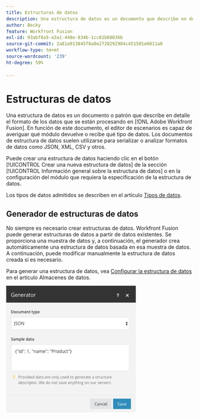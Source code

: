 ```yaml
---
title: Estructuras de datos
description: Una estructura de datos es un documento que describe en detalle el formato de los datos que se transfieren a Adobe Workfront Fusion. En función de este documento, el editor de escenarios es capaz de averiguar qué módulo devuelve o recibe qué tipo de datos. Los documentos de estructura de datos suelen utilizarse para serializar o analizar formatos de datos como JSON, XML, CSV y otros.
author: Becky
feature: Workfront Fusion
exl-id: 93abf8a5-a3a1-448e-834b-1cc81b88036b
source-git-commit: 2a81e013845f8a0e2720292984c451501e6011a0
workflow-type: tm+mt
source-wordcount: '239'
ht-degree: 59%

---
```


# Estructuras de datos

Una estructura de datos es un documento o patrón que describe en detalle el formato de los datos que se están procesando en [!DNL Adobe Workfront Fusion]. En función de este documento, el editor de escenarios es capaz de averiguar qué módulo devuelve o recibe qué tipo de datos. Los documentos de estructura de datos suelen utilizarse para serializar o analizar formatos de datos como JSON, XML, CSV y otros.

Puede crear una estructura de datos haciendo clic en el botón [!UICONTROL Crear una nueva estructura de datos] de la sección [!UICONTROL Información general sobre la estructura de datos] o en la configuración del módulo que requiera la especificación de la estructura de datos.

Los tipos de datos admitidos se describen en el artículo [Tipos de datos](/help/workfront-fusion/references/mapping-panel/data-types/item-data-types.md).


## Generador de estructuras de datos

No siempre es necesario crear estructuras de datos. Workfront Fusion puede generar estructuras de datos a partir de datos existentes. Se proporciona una muestra de datos y, a continuación, el generador crea automáticamente una estructura de datos basada en esa muestra de datos. A continuación, puede modificar manualmente la estructura de datos creada si es necesario.

Para generar una estructura de datos, vea [Configurar la estructura de datos](/help/workfront-fusion/create-scenarios/map-data/data-stores.md#set-up-the-data-structure) en el artículo Almacenes de datos.

![Generador de estructura de datos](assets/data-structure-generator-350x341.jpg)
